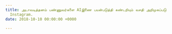 ```yaml
---
title: அடாவடித்தனம் பண்ணுவர்களை AIஇணை பயன்படுத்தி கண்டறியும் வசதி அறிமுகப்படுத்தும்
  Instagram.
date: 2018-10-10 00:00:00 +0000

---
```

